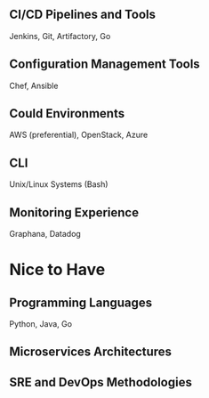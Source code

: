 ## CI/CD Pipelines and Tools
Jenkins, Git, Artifactory, Go

## Configuration Management Tools
Chef, Ansible

## Could Environments
AWS (preferential), OpenStack, Azure

## CLI
Unix/Linux Systems (Bash)

## Monitoring Experience
Graphana, Datadog

# Nice to Have

## Programming Languages
Python, Java, Go

## Microservices Architectures

## SRE and DevOps Methodologies